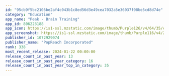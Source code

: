 ```yaml
---
id: "95cb9f5bc2105be2af4c043b1c8ed56d3e49cea7032a5e36037f08be5cd8d74e"
category: "Education"
app_name: "Peak - Brain Training"
app_id: 806223188
app_icon: https://is1-ssl.mzstatic.com/image/thumb/Purple126/v4/64/35/c3/6435c374-5834-e71f-da63-4a7472fa96a9/AppIconMindblownBlue-0-0-1x_U007emarketing-0-7-0-85-220.png/1024x1024bb.png
app_screenshot: https://is1-ssl.mzstatic.com/image/thumb/Purple116/v4/28/be/f6/28bef688-0152-9323-9f86-9444132bbded/e8dee269-a792-47c4-892b-f3e0292246c5_iPhoneX_1242x2688_Option2_1.png/1242x2688bb.png
publisher_id: 1072929074
publisher_name: "PopReach Incorporated"
rank: 338
most_recent_release: 2024-01-22 00:00:00
release_count_in_past_year: 13
release_count_in_past_year_category: 16
release_count_in_past_year_top_in_category: 35
---
```

